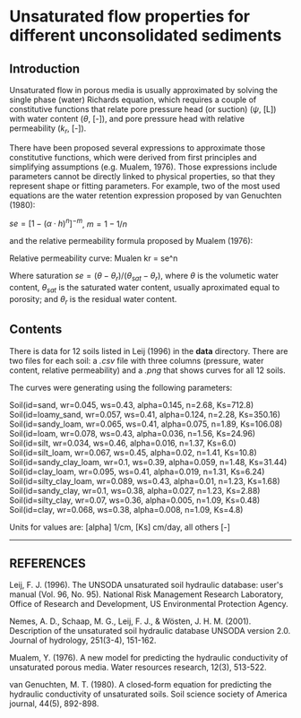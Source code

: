 Unsaturated flow properties for different unconsolidated sediments
==================================================================

Introduction
------------

Unsaturated flow in porous media is usually approximated by solving the single phase (water) 
Richards equation, which requires a couple of constitutive functions that
relate pore pressure head (or suction) ($\psi$, [L]) with water content ($\theta$, [-]), 
and pore pressure head with relative permeability ($k_r$, [-]).

There have been proposed several expressions to approximate those constitutive functions,
which were derived from first principles and simplifying assumptions (e.g. Mualem, 1976). 
Those expressions include parameters cannot be directly linked to physical properties, so 
that they represent shape or fitting parameters. For example, two of the most used equations
are the water retention expression proposed by van Genuchten (1980): 

$se = [1 - (\alpha \cdot h)^n]^{-m}$, $m = 1 - 1 / n$

and the relative permeability formula proposed by Mualem (1976):

Relative permeability curve: Mualen  kr = se^n

Where saturation $se = (\theta - \theta_r) / (\theta_{sat} - \theta_r)$, where $\theta$ is the volumetic water content, $\theta_{sat}$ is the saturated water content, usually aproximated equal to porosity; and $\theta_r$ is the residual water content.


Contents
--------

There is data for 12 soils listed in Leij (1996) in the **data** directory. There are two
files for each soil: a *.csv* file with three columns 
(pressure, water content, relative permeability) and a *.png* that shows curves for all 12 soils.

The curves were generating using the following parameters:

Soil(id=sand, wr=0.045, ws=0.43, alpha=0.145, n=2.68, Ks=712.8)
Soil(id=loamy_sand, wr=0.057, ws=0.41, alpha=0.124, n=2.28, Ks=350.16)
Soil(id=sandy_loam, wr=0.065, ws=0.41, alpha=0.075, n=1.89, Ks=106.08)
Soil(id=loam, wr=0.078, ws=0.43, alpha=0.036, n=1.56, Ks=24.96)
Soil(id=silt, wr=0.034, ws=0.46, alpha=0.016, n=1.37, Ks=6.0)
Soil(id=silt_loam, wr=0.067, ws=0.45, alpha=0.02, n=1.41, Ks=10.8)
Soil(id=sandy_clay_loam, wr=0.1, ws=0.39, alpha=0.059, n=1.48, Ks=31.44)
Soil(id=clay_loam, wr=0.095, ws=0.41, alpha=0.019, n=1.31, Ks=6.24)
Soil(id=silty_clay_loam, wr=0.089, ws=0.43, alpha=0.01, n=1.23, Ks=1.68)
Soil(id=sandy_clay, wr=0.1, ws=0.38, alpha=0.027, n=1.23, Ks=2.88)
Soil(id=silty_clay, wr=0.07, ws=0.36, alpha=0.005, n=1.09, Ks=0.48)
Soil(id=clay, wr=0.068, ws=0.38, alpha=0.008, n=1.09, Ks=4.8)

Units for values are: [alpha] 1/cm, [Ks] cm/day, all others [-]


----------
REFERENCES
---------- 

Leij, F. J. (1996). The UNSODA unsaturated soil hydraulic database: user's manual (Vol. 96, No. 95). National Risk Management Research Laboratory, Office of Research and Development, US Environmental Protection Agency.

Nemes, A. D., Schaap, M. G., Leij, F. J., & Wösten, J. H. M. (2001). Description of the unsaturated soil hydraulic database UNSODA version 2.0. Journal of hydrology, 251(3-4), 151-162.

Mualem, Y. (1976). A new model for predicting the hydraulic conductivity of unsaturated porous media. Water resources research, 12(3), 513-522.

van Genuchten, M. T. (1980). A closed‐form equation for predicting the hydraulic conductivity of unsaturated soils. Soil science society of America journal, 44(5), 892-898.
